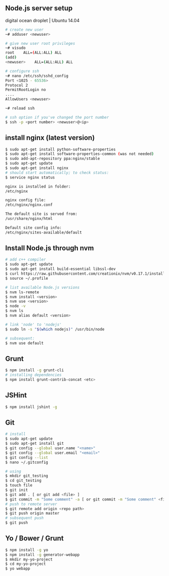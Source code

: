 Node.js server setup
-----------------

digital ocean droplet | Ubuntu 14.04

````bash
# create new user
~# adduser <newuser>

# give new user root privileges
~# visudo
root    ALL=(ALL:ALL) ALL
(add)
<newuser>    ALL=(ALL:ALL) ALL

# configure ssh
~# nano /etc/ssh/sshd_config
Port <1025 - 65536>
Protocol 2
PermitRootLogin no
....
AllowUsers <newuser>

~# reload ssh

# ssh option if you've changed the port number
$ ssh -p <port number> <newuser>@<ip>
````

install nginx (latest version)
-----------------------------

````bash
$ sudo apt-get install python-software-properties
$ sudo apt-get install software-properties-common (was not needed)
$ sudo add-apt-repository ppa:nginx/stable
$ sudo apt-get update
$ sudo apt-get install nginx
# should start automatically; to check status:
$ service nginx status

nginx is installed in folder:
/etc/nginx

nginx config file:
/etc/nginx/nginx.conf

The default site is served from:
/usr/share/nginx/html

Default site config info:
/etc/nginx/sites-available/default
````

Install Node.js through nvm
-------------------------------
````bash
# add c++ compiler
$ sudo apt-get update
$ sudo apt-get install build-essential libssl-dev
$ curl https://raw.githubusercontent.com/creationix/nvm/v0.17.1/install.sh | bash
$ source ~/.profile

# list available Node.js versions
$ nvm ls-remote
$ nvm install <version>
$ nvm use <version>
$ node -v
$ nvm ls
$ nvm alias default <version>

# link 'node' to 'nodejs'
$ sudo ln -s "$(which nodejs)" /usr/bin/node

# subsequent: 
$ nvm use default
````

Grunt
-----------------------------
````bash
$ npm install -g grunt-cli
# installing dependencies
$ npm install grunt-contrib-concat <etc>
````

JSHint
---------------------------
````bash
$ npm install jshint -g
````

Git
-----------------------
````bash
# install
$ sudo apt-get update
$ sudo apt-get install git
$ git config --global user.name "<name>"
$ git config --global user.email "<email>"
$ git config --list
$ nano ~/.gitconfig

# using
$ mkdir git_testing
$ cd git_testing
$ touch file
$ git init
$ git add . [ or git add <file> ]
$ git commit -m "Some comment" -a [ or git commit -m "Some comment" <file> ]
# push to remote server
$ git remote add origin <repo path>
$ git push origin master
# subsequent push
$ git push
````

Yo / Bower / Grunt
-----------------
````bash
$ npm install -g yo
$ npm install -g generator-webapp
$ mkdir my-yo-project
$ cd my-yo-project
$ yo webapp
````


